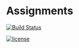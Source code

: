 # Assignments

[![Build Status](https://travis-ci.org/MuditMaurya/Assignments.svg?branch=master)](https://travis-ci.org/MuditMaurya/Assignments)

[![license](https://img.shields.io/github/license/MuditMaurya/Assignments.svg)]()
